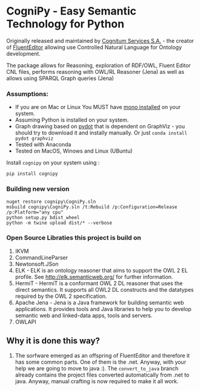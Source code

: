 # CogniPy - Easy Semantic Technology for Python

Originally released and maintained by [Cognitum Services S.A.](https://www.cognitum.eu) - the creator of [FluentEditor](https://www.cognitum.eu/Semantics/FluentEditor/) allowing use Controlled Natural Language for Ontology development.

The package allows for Reasoning, exploration of RDF/OWL, Fluent Editor CNL files, performs reasoning with OWL/RL Reasoner (Jena) as well as allows using SPARQL Graph queries (Jena)


### Assumptions:

+ If you are on Mac or Linux You MUST have [mono installed](https://www.mono-project.com/) on your system.
+ Assuming Python is installed on your system.
+ Graph drawing based on [pydot](https://pypi.org/project/pydot/) that is dependent on GraphViz - you should try to download it and instally manually. Or just `conda install pydot graphviz`
+ Tested with Anaconda
+ Tested on MacOS, Winows and Linux (UBuntu)

Install `cognipy` on your system using :

```
pip install cognipy
```

### Building new version

```
nuget restore cognipy\CogniPy.sln
msbuild cognipy\CogniPy.sln /t:Rebuild /p:Configuration=Release /p:Platform="any cpu"
python setup.py bdist_wheel
python -m twine upload dist/* --verbose
```

### Open Source Libraties this project is build on
1. IKVM
2. CommandLineParser
3. Newtonsoft.JSon
4. ELK - ELK is an ontology reasoner that aims to support the OWL 2 EL profile. See http://elk.semanticweb.org/ for further information.
5. HermiT - HermiT is a conformant OWL 2 DL reasoner that uses the direct semantics. It
supports all OWL2 DL constructs and the datatypes required by the OWL 2 specification.   
6. Apache Jena -   Jena is a Java framework for building semantic web applications. It provides  tools and Java libraries to help you to develop semantic web and linked-data apps, tools and servers. 
7. OWLAPI

## Why it is done this way?
1. The sorfware emerged as an offspring of FluentEditor and therefore it has some common parts. One of them is the .net. Anyway, with your help we are going to move to java :). The `convert_to_java` branch already contains the project files converted automatically from .net to java. Anyway, manual crafting is now required to make it all work.

